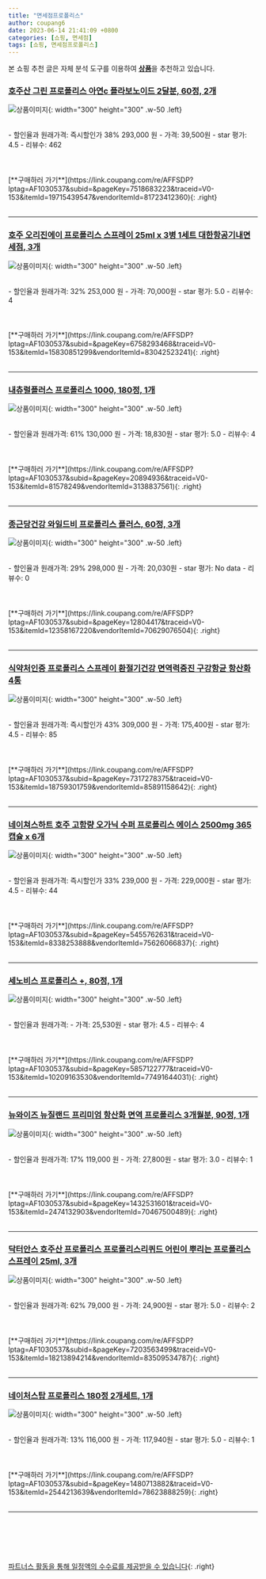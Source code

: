 ```yaml
---
title: "면세점프로폴리스"
author: coupang6
date: 2023-06-14 21:41:09 +0800
categories: [쇼핑, 면세점]
tags: [쇼핑, 면세점프로폴리스]
---
```


본 쇼핑 추천 글은 자체 분석 도구를 이용하여 [**상품**](https://link.coupang.com/a/bao1ui)을 추천하고 있습니다.

### [호주산 그린 프로폴리스 아연c 플라보노이드 2달분, 60정, 2개](https://link.coupang.com/re/AFFSDP?lptag=AF1030537&subid=&pageKey=7518683223&traceid=V0-153&itemId=19715439547&vendorItemId=81723412360)

![상품이미지](https://thumbnail8.coupangcdn.com/thumbnails/remote/230x230ex/image/vendor_inventory/e966/0cb0c19608369494d46238ab16e02c5fdb81b9c19b6aa1179cdcb3ecf3d3.jpg){: width="300" height="300" .w-50 .left}


<br>
- 할인율과 원래가격: 즉시할인가 38%  293,000   원
- 가격: 39,500원
- star 평가: 4.5
- 리뷰수: 462
<br>
<br>
<br>
<br>
[**구매하러 가기**](https://link.coupang.com/re/AFFSDP?lptag=AF1030537&subid=&pageKey=7518683223&traceid=V0-153&itemId=19715439547&vendorItemId=81723412360){: .right}
<br>
<br>

---

### [호주 오리진에이 프로폴리스 스프레이 25ml x 3병 1세트 대한항공기내면세점, 3개](https://link.coupang.com/re/AFFSDP?lptag=AF1030537&subid=&pageKey=6758293468&traceid=V0-153&itemId=15830851299&vendorItemId=83042523241)

![상품이미지](https://thumbnail6.coupangcdn.com/thumbnails/remote/230x230ex/image/vendor_inventory/1299/4a134141f5c30de10ebe9754c1e5d97263e3d73d28f73855b0a31b481853.jpg){: width="300" height="300" .w-50 .left}


<br>
- 할인율과 원래가격: 32%  253,000   원
- 가격: 70,000원
- star 평가: 5.0
- 리뷰수: 4
<br>
<br>
<br>
<br>
[**구매하러 가기**](https://link.coupang.com/re/AFFSDP?lptag=AF1030537&subid=&pageKey=6758293468&traceid=V0-153&itemId=15830851299&vendorItemId=83042523241){: .right}
<br>
<br>

---

### [내츄럴플러스 프로폴리스 1000, 180정, 1개](https://link.coupang.com/re/AFFSDP?lptag=AF1030537&subid=&pageKey=20894936&traceid=V0-153&itemId=81578249&vendorItemId=3138837561)

![상품이미지](https://thumbnail6.coupangcdn.com/thumbnails/remote/230x230ex/image/retail/images/3669931201604671-f549791d-1ea7-422f-885b-5aeee14097b2.jpg){: width="300" height="300" .w-50 .left}


<br>
- 할인율과 원래가격: 61%  130,000   원
- 가격: 18,830원
- star 평가: 5.0
- 리뷰수: 4
<br>
<br>
<br>
<br>
[**구매하러 가기**](https://link.coupang.com/re/AFFSDP?lptag=AF1030537&subid=&pageKey=20894936&traceid=V0-153&itemId=81578249&vendorItemId=3138837561){: .right}
<br>
<br>

---

### [종근당건강 와일드비 프로폴리스 플러스, 60정, 3개](https://link.coupang.com/re/AFFSDP?lptag=AF1030537&subid=&pageKey=12804417&traceid=V0-153&itemId=12358167220&vendorItemId=70629076504)

![상품이미지](https://thumbnail10.coupangcdn.com/thumbnails/remote/230x230ex/image/retail/images/472521515283167-bcd5b3aa-1a01-4ff3-93e0-75c26f7795e1.jpg){: width="300" height="300" .w-50 .left}


<br>
- 할인율과 원래가격: 29%  298,000   원
- 가격: 20,030원
- star 평가: No data
- 리뷰수: 0
<br>
<br>
<br>
<br>
[**구매하러 가기**](https://link.coupang.com/re/AFFSDP?lptag=AF1030537&subid=&pageKey=12804417&traceid=V0-153&itemId=12358167220&vendorItemId=70629076504){: .right}
<br>
<br>

---

### [식약처인증 프로폴리스 스프레이 환절기건강 면역력증진 구강항균 항산화 4통](https://link.coupang.com/re/AFFSDP?lptag=AF1030537&subid=&pageKey=7317278375&traceid=V0-153&itemId=18759301759&vendorItemId=85891158642)

![상품이미지](https://thumbnail8.coupangcdn.com/thumbnails/remote/230x230ex/image/vendor_inventory/3be0/863f3293b2a64e9c1a4f753581d1711ac85046a274985b3d9447ec3acb8e.jpg){: width="300" height="300" .w-50 .left}


<br>
- 할인율과 원래가격: 즉시할인가 43%  309,000   원
- 가격: 175,400원
- star 평가: 4.5
- 리뷰수: 85
<br>
<br>
<br>
<br>
[**구매하러 가기**](https://link.coupang.com/re/AFFSDP?lptag=AF1030537&subid=&pageKey=7317278375&traceid=V0-153&itemId=18759301759&vendorItemId=85891158642){: .right}
<br>
<br>

---

### [네이쳐스하트 호주 고함량 오가닉 수퍼 프로폴리스 에이스 2500mg 365캡슐 x 6개](https://link.coupang.com/re/AFFSDP?lptag=AF1030537&subid=&pageKey=5455762631&traceid=V0-153&itemId=8338253888&vendorItemId=75626066837)

![상품이미지](https://thumbnail6.coupangcdn.com/thumbnails/remote/230x230ex/image/vendor_inventory/1cc9/652256b99aab265330ce4e30e4d8f3948ab7f7b86e63e16dc50a7cfc6ca7.jpg){: width="300" height="300" .w-50 .left}


<br>
- 할인율과 원래가격: 즉시할인가 33%  239,000   원
- 가격: 229,000원
- star 평가: 4.5
- 리뷰수: 44
<br>
<br>
<br>
<br>
[**구매하러 가기**](https://link.coupang.com/re/AFFSDP?lptag=AF1030537&subid=&pageKey=5455762631&traceid=V0-153&itemId=8338253888&vendorItemId=75626066837){: .right}
<br>
<br>

---

### [세노비스 프로폴리스 +, 80정, 1개](https://link.coupang.com/re/AFFSDP?lptag=AF1030537&subid=&pageKey=5857122777&traceid=V0-153&itemId=10209163530&vendorItemId=77491644031)

![상품이미지](https://thumbnail7.coupangcdn.com/thumbnails/remote/230x230ex/image/retail/images/2896647012324824-e75adee8-c26a-4107-af7d-356e592b6e2a.jpg){: width="300" height="300" .w-50 .left}


<br>
- 할인율과 원래가격: 
- 가격: 25,530원
- star 평가: 4.5
- 리뷰수: 4
<br>
<br>
<br>
<br>
[**구매하러 가기**](https://link.coupang.com/re/AFFSDP?lptag=AF1030537&subid=&pageKey=5857122777&traceid=V0-153&itemId=10209163530&vendorItemId=77491644031){: .right}
<br>
<br>

---

### [뉴와이즈 뉴질랜드 프리미엄 항산화 면역 프로폴리스 3개월분, 90정, 1개](https://link.coupang.com/re/AFFSDP?lptag=AF1030537&subid=&pageKey=1432531601&traceid=V0-153&itemId=2474132903&vendorItemId=70467500489)

![상품이미지](https://thumbnail8.coupangcdn.com/thumbnails/remote/230x230ex/image/retail/images/449632455272880-46b29688-e741-48e5-a9a5-437a364abd43.jpg){: width="300" height="300" .w-50 .left}


<br>
- 할인율과 원래가격: 17%  119,000   원
- 가격: 27,800원
- star 평가: 3.0
- 리뷰수: 1
<br>
<br>
<br>
<br>
[**구매하러 가기**](https://link.coupang.com/re/AFFSDP?lptag=AF1030537&subid=&pageKey=1432531601&traceid=V0-153&itemId=2474132903&vendorItemId=70467500489){: .right}
<br>
<br>

---

### [닥터안스 호주산 프로폴리스 프로폴리스리퀴드 어린이 뿌리는 프로폴리스 스프레이 25ml, 3개](https://link.coupang.com/re/AFFSDP?lptag=AF1030537&subid=&pageKey=7203563499&traceid=V0-153&itemId=18213894214&vendorItemId=83509534787)

![상품이미지](https://thumbnail9.coupangcdn.com/thumbnails/remote/230x230ex/image/vendor_inventory/16ef/ea8a0020e4eac05c2e25f79a5f823f14deda87b9a79e9b22f72037886919.png){: width="300" height="300" .w-50 .left}


<br>
- 할인율과 원래가격: 62%  79,000   원
- 가격: 24,900원
- star 평가: 5.0
- 리뷰수: 2
<br>
<br>
<br>
<br>
[**구매하러 가기**](https://link.coupang.com/re/AFFSDP?lptag=AF1030537&subid=&pageKey=7203563499&traceid=V0-153&itemId=18213894214&vendorItemId=83509534787){: .right}
<br>
<br>

---

### [네이처스탑 프로폴리스 180정 2개세트, 1개](https://link.coupang.com/re/AFFSDP?lptag=AF1030537&subid=&pageKey=1480713882&traceid=V0-153&itemId=2544213639&vendorItemId=78623888259)

![상품이미지](https://thumbnail7.coupangcdn.com/thumbnails/remote/230x230ex/image/vendor_inventory/98d5/3160b307ac8a7a4d4005d5e57217786edbdb7b031d7a70772e35c080c9f0.jpg){: width="300" height="300" .w-50 .left}


<br>
- 할인율과 원래가격: 13%  116,000   원
- 가격: 117,940원
- star 평가: 5.0
- 리뷰수: 1
<br>
<br>
<br>
<br>
[**구매하러 가기**](https://link.coupang.com/re/AFFSDP?lptag=AF1030537&subid=&pageKey=1480713882&traceid=V0-153&itemId=2544213639&vendorItemId=78623888259){: .right}
<br>
<br>

---
<br><br><br><br><br> [파트너스 활동을 통해 일정액의 수수료를 제공받을 수 있습니다](https://link.coupang.com/a/bao1ui){: .right}
